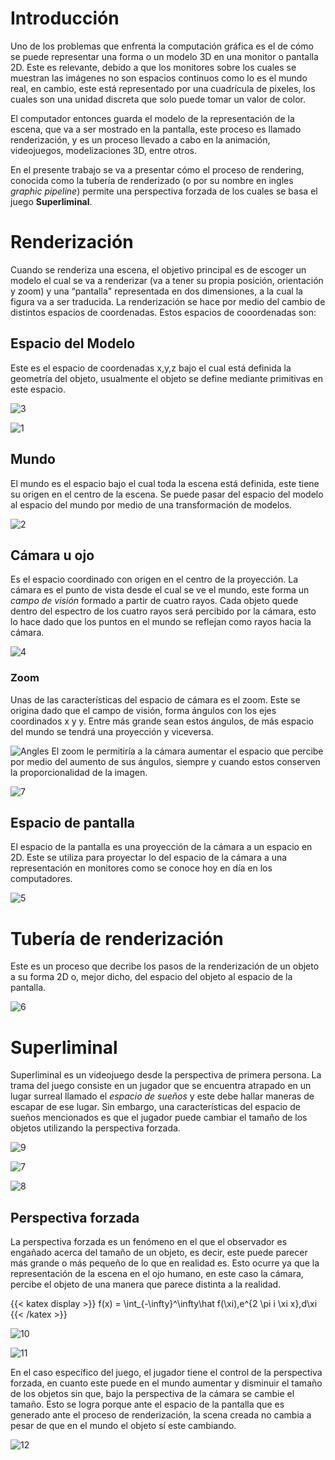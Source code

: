 # Introducción
Uno de los problemas que enfrenta la computación gráfica es el de cómo se puede representar una forma o un modelo 3D en una monitor o pantalla 2D. Este es relevante, debido a que los monitores sobre los cuales se muestran las imágenes no son espacios continuos como lo es el mundo real, en cambio, este está representado por una cuadrícula de pixeles, los cuales son una unidad discreta que solo puede tomar un valor de color. 

El computador entonces guarda el modelo de la representación de la escena, que va a ser mostrado en la pantalla, este proceso es llamado renderización, y es un proceso llevado a cabo en la animación, videojuegos, modelizaciones 3D, entre otros.

En el presente trabajo se va a presentar cómo el proceso de rendering, conocida como la tubería de renderizado (o por su nombre en ingles *graphic pipeline*) permite una perspectiva forzada de los cuales se basa el juego **Superliminal**.

# Renderización

Cuando se renderiza una escena, el objetivo principal es de escoger un modelo el cual se va a renderizar (va a tener su propia posición, orientación y zoom) y una “pantalla" representada en dos dimensiones, a la cual la figura va a ser traducida. La renderización se hace por medio del cambio de distintos espacios de coordenadas. Estos espacios de cooordenadas son:

## Espacio del Modelo

Este es el espacio de coordenadas x,y,z bajo el cual está definida la geometría del objeto, usualmente el objeto se define mediante primitivas en este espacio.

![3](https://github.com/ggarciarom/NewProyect/blob/master/model.png?raw=true)

![1](https://docs.blender.org/manual/en/latest/_images/modeling_meshes_primitives_all.png)



## Mundo

El mundo es el espacio bajo el cual toda la escena está definida, este tiene su origen en el centro de la escena. Se puede pasar del espacio del modelo al espacio del mundo por medio de una transformación de modelos.

![2](https://github.com/ggarciarom/NewProyect/blob/master/world.png?raw=true)

## Cámara u ojo

Es el espacio coordinado con origen en el centro de la proyección. La cámara es el punto de vista desde el cual se ve el mundo, este forma un *campo de visión* formado a partir de cuatro rayos. Cada objeto quede dentro del espectro de los cuatro rayos será percibido por la cámara, esto lo hace dado que los puntos en el mundo se reflejan como rayos hacia la cámara.

![4](https://github.com/ggarciarom/NewProyect/blob/master/camera.png?raw=true)

### Zoom

Unas de las características del espacio de cámara es el zoom. Este se origina dado que el campo de visión, forma ángulos con los ejes coordinados x y y. Entre más grande sean estos ángulos, de más espacio del mundo se tendrá una proyección y viceversa.

![Angles](https://github.com/ggarciarom/NewProyect/blob/master/angles.png?raw=true)
El zoom le permitiría a la cámara aumentar el espacio que percibe por medio del aumento de sus ángulos, siempre y cuando estos conserven la proporcionalidad de la imagen.

![7](https://github.com/ggarciarom/NewProyect/blob/master/zoom_final.png?raw=true)

##  Espacio de pantalla

El espacio de la pantalla es una proyección de la cámara a un espacio en 2D. Este se utiliza para proyectar lo del espacio de la cámara a una representación en monitores como se conoce hoy en día en los computadores.

![5](https://github.com/ggarciarom/NewProyect/blob/master/pantalla.png?raw=true)

# Tubería de renderización

Este es un proceso que decribe los pasos de la renderización de un objeto a su forma 2D o, mejor dicho, del espacio del objeto al espacio de la pantalla.

![6](https://github.com/ggarciarom/NewProyect/blob/master/gpipeline.png?raw=true)

# Superliminal

Superliminal es un videojuego desde la perspectiva de primera persona. La trama del juego consiste en un jugador que se encuentra atrapado en un lugar surreal llamado el *espacio de sueños* y este debe hallar maneras de escapar de ese lugar. Sin embargo, una características del espacio de sueños mencionados es que el jugador puede cambiar el tamaño de los objetos utilizando la perspectiva forzada.

![9](https://64.media.tumblr.com/ff884ea4cd5d9ff63f26522de7b27e73/aa67fda6eca56129-d3/s540x810/61f9ade56837fe91c4e3b8a69b9df2876a114a55.gifv)

![7](https://thumbs.gfycat.com/DescriptiveOddballEft-size_restricted.gif)

![8](https://c.tenor.com/dF43bBFb7dQAAAAd/superliminal.gif)

##  Perspectiva forzada

La perspectiva forzada es un fenómeno en el que el observador es engañado acerca del tamaño de un objeto, es decir, este puede parecer más grande o más pequeño de lo que en realidad es. Esto ocurre ya que la representación de la escena en el ojo humano, en este caso la cámara, percibe el objeto de una manera que parece distinta a la realidad.

{{< katex display >}} f(x) = \int_{-\infty}^\infty\hat f(\xi),e^{2 \pi i \xi x},d\xi {{< /katex >}}


![10](https://media.istockphoto.com/photos/tourists-at-uyuni-salt-flats-aka-salar-de-uyuni-in-bolivia-south-picture-id1209960044?k=20&m=1209960044&s=612x612&w=0&h=SY5bmp58AGofNOTI4qXbPcvcsoaBV5BxeZaWGGUkhjg=)

![11](https://portraitsrefined.com/wp-content/uploads/2021/02/forced-perspective-tower-piza-cone-person.jpg)

En el caso específico del juego, el jugador tiene el control de la perspectiva forzada, en cuanto este puede en el mundo aumentar y disminuir el tamaño de los objetos sin que, bajo la perspectiva de la cámara se cambie el tamaño. Esto se logra porque ante el espacio de la pantalla que es generado ante el proceso de renderización, la scena creada no cambia a pesar de que en el mundo el objeto sí este cambiando.

![12](https://thumbs.gfycat.com/RedJointGrison-size_restricted.gif)